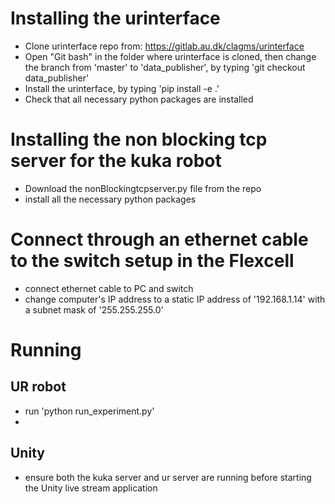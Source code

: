 # Installing the urinterface


* Clone urinterface repo from: https://gitlab.au.dk/clagms/urinterface
* Open "Git bash" in the folder where urinterface is cloned, then change the branch from 'master' to 'data_publisher', by typing 'git checkout data_publisher'
* Install the urinterface, by typing 'pip install -e .'
* Check that all necessary python packages are installed



# Installing the non blocking tcp server for the kuka robot

* Download the nonBlockingtcpserver.py file from the repo
* install all the necessary python packages



# Connect through an ethernet cable to the switch setup in the Flexcell

* connect ethernet cable to PC and switch
* change computer's IP address to a static IP address of '192.168.1.14' with a subnet mask of '255.255.255.0'

# Running

## UR robot

* run 'python run_experiment.py'
* 


## Unity

* ensure both the kuka server and ur server are running before starting the Unity live stream application